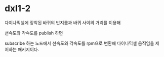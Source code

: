 # dxl1-2

다이나믹셀에 장착된 바퀴의 반지름과 바퀴 사이의 거리를 이용해

선속도와 각속도를 publish 하면 

subscribe 하는 노드에서 선속도와 각속도를 rpm으로 변환해 다이나믹셀 움직임을 제어하는 패키지이다.
